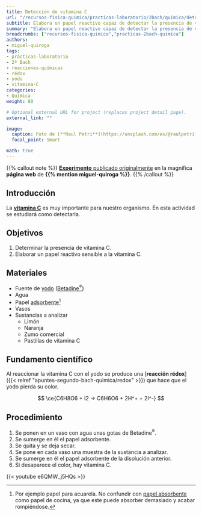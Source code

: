 ```yaml
---
title: Detección de vitamina C
url: "/recursos-fisica-quimica/practicas-laboratorio/2bach/quimica/deteccion-de-vitamina-c"
subtitle: Elabora un papel reactivo capaz de detectar la presencia de vitamina C
summary: "Elabora un papel reactivo capaz de detectar la presencia de vitamina C."
breadcrumbs: ["recursos-fisica-quimica","practicas-2bach-quimica"]
authors:
- miguel-quiroga
tags:
- prácticas-laboratorio
- 2º Bach
- reacciones-químicas
- rédox
- yodo
- vitamina-C
categories:
- Química
weight: 80

# Optional external URL for project (replaces project detail page).
external_link: ""

image:
  caption: Foto de [**Raul Petri**](https://unsplash.com/es/@raulpetri?utm_content=creditCopyText&utm_medium=referral&utm_source=unsplash) en [Unsplash](https://unsplash.com/es/fotos/frutas-naranjas-en-canasta--NVe3Bhr9NQ?utm_content=creditCopyText&utm_medium=referral&utm_source=unsplash)
  focal_point: Smart

math: true
---
```


{{% callout note %}}
[**Experimento** publicado originalmente](https://miguelquiroga.es/laboratorio/deteccion-de-vitamina-c) en la magnífica **página web** de **{{% mention miguel-quiroga %}}**.
{{% /callout %}}

## Introducción

La [**vitamina C**](https://es.wikipedia.org/wiki/Vitamina_C) es muy importante para nuestro organismo. En esta actividad se estudiará como detectarla.

## Objetivos

1. Determinar la presencia de vitamina C.
2. Elaborar un papel reactivo sensible a la vitamina C.

## Materiales

- Fuente de [yodo](https://es.wikipedia.org/wiki/Yodo) ([Betadine<sup>&reg;</sup>](https://es.wikipedia.org/wiki/Iodopovidona))
- Agua
- Papel [adsorbente](https://es.wikipedia.org/wiki/Agente_adsorbente)[^1]
- Vasos
- Sustancias a analizar
  - Limón
  - Naranja
  - Zumo comercial
  - Pastillas de vitamina C

[^1]: Por ejemplo papel para acuarela. No confundir con [papel absorbente](https://es.wikipedia.org/wiki/Papel_absorbente) como papel de cocina, ya que este puede absorber demasiado y acabar rompiéndose.

## Fundamento científico

Al reaccionar la vitamina C con el yodo se produce una [**reacción rédox**]({{< relref "apuntes-segundo-bach-quimica/redox" >}}) que hace que el yodo pierda su color.

$$
\ce{C6H8O6 + I2 -> C6H6O6 + 2H^+ + 2I^-}
$$

## Procedimiento

1. Se ponen en un vaso con agua unas gotas de Betadine<sup>&reg;</sup>.
2. Se sumerge en él el papel adsorbente.
3. Se quita y se deja secar.
4. Se pone en cada vaso una muestra de la sustancia a analizar.
5. Se sumerge en él el papel adsorbente de la disolución anterior.
6. Si desaparece el color, hay vitamina C.

{{< youtube e6QMW_j5HQs >}}